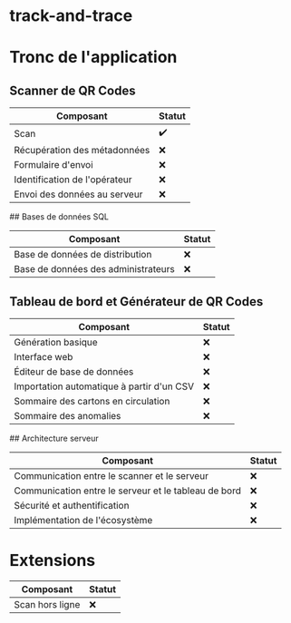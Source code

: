 # track-and-trace

# Tronc de l'application

## Scanner de QR Codes
| Composant | Statut |
| ------------ | ------------- |
| Scan | :heavy_check_mark: |
| Récupération des métadonnées | :x: |
| Formulaire d'envoi | :x: |
| Identification de l'opérateur | :x: |
| Envoi des données au serveur | :x: |

## Bases de données SQL

| Composant | Statut |
| ------------ | ------------- |
| Base de données de distribution | :x: |
| Base de données des administrateurs | :x: |

## Tableau de bord et Générateur de QR Codes

| Composant | Statut |
| ------------ | ------------- |
| Génération basique | :x: |
| Interface web | :x: |
| Éditeur de base de données | :x: |
| Importation automatique à partir d'un CSV | :x: |
| Sommaire des cartons en circulation | :x: |
| Sommaire des anomalies | :x: |

## Architecture serveur

| Composant | Statut |
| ------------ | ------------- |
| Communication entre le scanner et le serveur | :x: |
| Communication entre le serveur et le tableau de bord | :x: |
| Sécurité et authentification | :x: |
| Implémentation de l'écosystème | :x: |

# Extensions

| Composant | Statut |
| ------------ | ------------- |
| Scan hors ligne | :x: |
